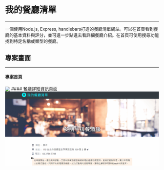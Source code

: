# 我的餐廳清單
---
一個使用Node.js, Express, handlebars打造的餐廳清單網站。可以在首頁看到餐廳的基本資料與評分，並可進一步點進去看詳細餐廳介紹。在首頁可使用搜尋功能找到特定名稱或類型的餐廳。

## 專案畫面
---
#### 專案首頁
<img align="center" src="https://github.com/hazelisles/AC-restaurant-list/blob/master/main-page-demo.gif?raw=true" width="600"/>
#### 餐廳詳細資訊頁面
<img align="center" src="https://github.com/hazelisles/AC-restaurant-list/blob/master/show-page-demo.gif?raw=true" width="600"/>
